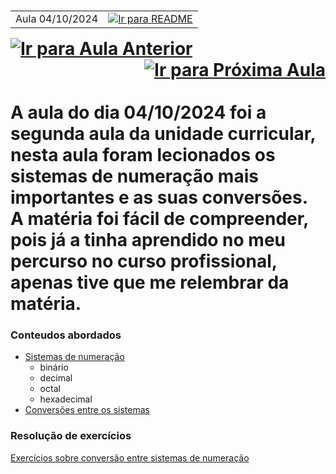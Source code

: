 # <table width="100%">

  <tr>
    <td align="left">Aula 04/10/2024</td>
    <td align="right"><a href="../README.md#indice"><img src="https://img.shields.io/badge/Indice-Verde?style=for-the-badge" alt="Ir para README"></a></td>
  </tr>
</table>

<div style="overflow: hidden; width: 100%;">
  <div style="float: left;">
    <a href="../aulas/27-09-2024.md">
      <img src="https://img.shields.io/badge/Anterior-Aula%201-007ACC?style=for-the-badge" alt="Ir para Aula Anterior">
    </a>
  </div>
  <div style="float: right;">
    <a href="../aulas/11-10-2024.md">
      <img src="https://img.shields.io/badge/Próxima-Aula%203-007ACC?style=for-the-badge" alt="Ir para Próxima Aula">
    </a>
  </div>
</div>


<br>
A aula do dia 04/10/2024 foi a segunda aula da unidade curricular, nesta aula foram lecionados os sistemas de numeração mais importantes e as suas conversões.
<br>
A matéria foi fácil de compreender, pois já a tinha aprendido no meu percurso no curso profissional, apenas tive que me relembrar da matéria.

### Conteudos abordados

- [Sistemas de numeração](../apontamentos/sistemas_de_numeracao.md)
  - binário
  - decimal
  - octal
  - hexadecimal
- [Conversões entre os sistemas](../apontamentos/sistemas_de_numeracao.md#conversões-entre-sistemas-de-numeração)

### Resolução de exercícios

[Exercícios sobre conversão entre sistemas de numeração](../fichas/conversoes.md)
